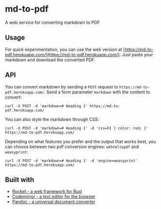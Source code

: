 # md-to-pdf

A web service for converting markdown to PDF

## Usage

For quick experimentation, you can use the web version at [https://md-to-pdf.herokuapp.com/](https://md-to-pdf.herokuapp.com/).
Just paste your markdown and download the converted PDF.

## API

You can convert markdown by sending a `POST` request to `https://md-to-pdf.herokuapp.com/`.
Send a form parameter `markdown` with the content to convert:

    curl -X POST -d 'markdown=# Heading 1' https://md-to-pdf.herokuapp.com/

You can also style the markdown through CSS:

    curl -X POST -d 'markdown=# Heading 1' -d 'css=h1 { color: red; }' https://md-to-pdf.herokuapp.com/

Depending on what features you prefer and the output that works best, you can
choose between two pdf conversion engines: `wkhtmltopdf` and `weasyprint`:

    curl -X POST -d 'markdown=# Heading 1' -d 'engine=weasyprint' https://md-to-pdf.herokuapp.com/

## Built with

- [Rocket - a web framework for Rust](https://rocket.rs/)
- [Codemirror - a text editor for the browser](https://codemirror.net/)
- [Pandoc - a universal document converter](https://pandoc.org/)
